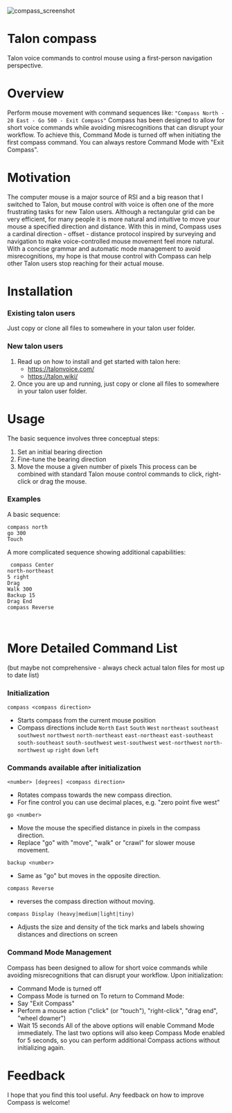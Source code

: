 ![compass_screenshot](https://github.com/user-attachments/assets/186c40be-2914-420a-a33d-baa23f0cb43b)

# Talon compass
Talon voice commands to control mouse using a first-person navigation perspective.
# Overview
Perform mouse movement with command sequences like:
``` "Compass North - 20 East - Go 500 - Exit Compass" ```
Compass has been designed to allow for short voice commands while avoiding misrecognitions that can disrupt your workflow. To achieve this, Command Mode is turned off when initiating the first compass command. You can always restore Command Mode with "Exit Compass".
# Motivation
The computer mouse is a major source of RSI and a big reason that I switched to Talon, but mouse control with voice is often one of the more frustrating tasks for new Talon users. Although a rectangular grid can be very efficient, for many people it is more natural and intuitive to move your mouse a specified direction and distance. With this in mind, Compass uses a cardinal direction - offset - distance protocol inspired by surveying and navigation to make voice-controlled mouse movement feel more natural. With a concise grammar and automatic mode management to avoid misrecognitions, my hope is that mouse control with Compass can help other Talon users stop reaching for their actual mouse.
# Installation
### Existing talon users
Just copy or clone all files to somewhere in your talon user folder. 
### New talon users
1. Read up on how to install and get started with talon here:
   - https://talonvoice.com/
   - https://talon.wiki/
2. Once you are up and running, just copy or clone all files to somewhere in your talon user folder. 
# Usage
The basic sequence involves three conceptual steps:
  1. Set an initial bearing direction
  2. Fine-tune the bearing direction 
  3. Move the mouse a given number of pixels
This process can be combined with standard Talon mouse control commands to click, right-click or drag the mouse. 

### Examples
A basic sequence:  

``` compass north ```  
``` go 300 ```  
``` Touch ```  

A more complicated sequence showing additional capabilities:

``` compass Center```  
``` north-northeast ```  
``` 5 right ```  
``` Drag ```  
``` Walk 300 ```  
``` Backup 15 ```  
``` Drag End ```  
``` compass Reverse ```  

<br/>

# More Detailed Command List
(but maybe not comprehensive - always check actual talon files for most up to date list)

### Initialization
``` compass <compass direction> ```  
  * Starts compass from the current mouse position 
  * Compass directions include ```North``` ```East``` ```South``` ```West``` ```northeast``` ```southeast``` ```southwest``` ```northwest``` ```north-northeast``` ```east-northeast``` ```east-southeast``` ```south-southeast``` ```south-southwest``` ```west-southwest``` ```west-northwest``` ```north-northwest``` ```up``` ```right``` ```down``` ```left```  

### Commands available after initialization
``` <number> [degrees] <compass direction> ```
  * Rotates compass towards the new compass direction.
  * For fine control you can use decimal places, e.g. "zero point five west"

``` go <number> ```  
  * Move the mouse the specified distance in pixels in the compass direction.
  * Replace "go" with "move", "walk" or "crawl" for slower mouse movement.

``` backup <number> ```
  * Same as "go" but moves in the opposite direction.

``` compass Reverse ```
  * reverses the compass direction without moving.

``` compass Display (heavy|medium|light|tiny) ```
  * Adjusts the size and density of the tick marks and labels showing distances and directions on screen

### Command Mode Management
Compass has been designed to allow for short voice commands while avoiding misrecognitions that can disrupt your workflow. Upon initialization:
  * Command Mode is turned off 
  * Compass Mode is turned on
To return to Command Mode:
  * Say "Exit Compass"
  * Perform a mouse action ("click" (or "touch"), "right-click", "drag end", "wheel downer")
  * Wait 15 seconds
All of the above options will enable Command Mode immediately. The last two options will also keep Compass Mode enabled for 5 seconds, so you can perform additional Compass actions without initializing again.
  

# Feedback
I hope that you find this tool useful. Any feedback on how to improve Compass is welcome!
